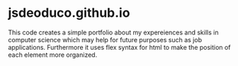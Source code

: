 # jsdeoduco.github.io

This code creates a simple portfolio about my expereiences and skills in computer science which may help for future purposes such as job applications. Furthermore it uses flex syntax for html to make the position of each element more organized.